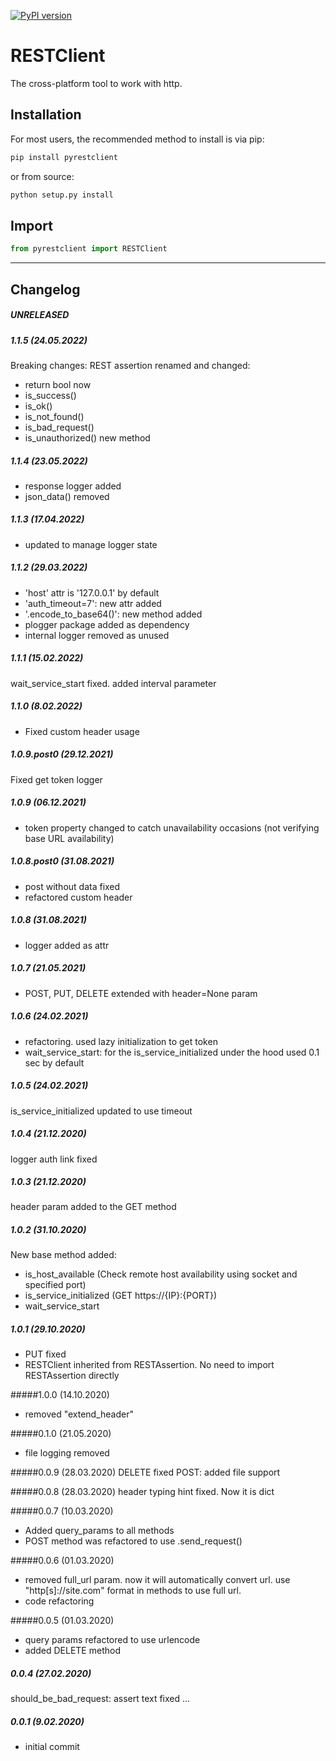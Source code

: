 [![PyPI version](https://badge.fury.io/py/pyrestclient.svg)](https://badge.fury.io/py/pyrestclient)

# RESTClient

The cross-platform tool to work with http.

## Installation

For most users, the recommended method to install is via pip:

```cmd
pip install pyrestclient
```

or from source:

```cmd
python setup.py install
```

## Import

```python
from pyrestclient import RESTClient
```

---

## Changelog

##### UNRELEASED

##### 1.1.5 (24.05.2022)

Breaking changes:
REST assertion renamed and changed:

- return bool now
- is_success()
- is_ok()
- is_not_found()
- is_bad_request()
- is_unauthorized() new method

##### 1.1.4 (23.05.2022)

- response logger added
- json_data() removed

##### 1.1.3 (17.04.2022)

- updated to manage logger state

##### 1.1.2 (29.03.2022)

- 'host' attr is '127.0.0.1' by default
- 'auth_timeout=7': new attr added
- '.encode_to_base64()': new method added
- plogger package added as dependency
- internal logger removed as unused

##### 1.1.1 (15.02.2022)

wait_service_start fixed. added interval parameter

##### 1.1.0 (8.02.2022)

- Fixed custom header usage

##### 1.0.9.post0 (29.12.2021)

Fixed get token logger

##### 1.0.9 (06.12.2021)

- token property changed to catch unavailability occasions (not verifying base URL availability)

##### 1.0.8.post0 (31.08.2021)

- post without data fixed
- refactored custom header

##### 1.0.8 (31.08.2021)

- logger added as attr

##### 1.0.7 (21.05.2021)

- POST, PUT, DELETE extended with header=None param

##### 1.0.6 (24.02.2021)

- refactoring. used lazy initialization to get token
- wait_service_start: for the is_service_initialized under the hood used 0.1 sec by default

##### 1.0.5 (24.02.2021)

is_service_initialized updated to use timeout

##### 1.0.4 (21.12.2020)

logger auth link fixed

##### 1.0.3 (21.12.2020)

header param added to the GET method

##### 1.0.2 (31.10.2020)

New base method added:

- is_host_available (Check remote host availability using socket and specified port)
- is_service_initialized (GET https://{IP}:{PORT})
- wait_service_start

##### 1.0.1 (29.10.2020)

- PUT fixed
- RESTClient inherited from RESTAssertion. No need to import RESTAssertion directly

#####1.0.0 (14.10.2020)
- removed "extend_header"

#####0.1.0 (21.05.2020)
- file logging removed

#####0.0.9 (28.03.2020)
DELETE fixed
POST: added file support

#####0.0.8 (28.03.2020)
header typing hint fixed. Now it is dict

#####0.0.7 (10.03.2020)
- Added query_params to all methods
- POST method was refactored to use .send_request()

#####0.0.6 (01.03.2020)
- removed full_url param. now it will automatically convert url. use "http[s]://site.com" format in methods to use full url.
- code refactoring

#####0.0.5 (01.03.2020)
- query params refactored to use urlencode
- added DELETE method

##### 0.0.4 (27.02.2020)
should_be_bad_request: assert text fixed
...

##### 0.0.1 (9.02.2020)
- initial commit